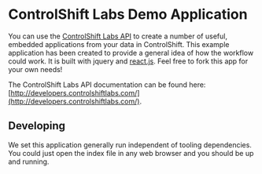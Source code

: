 # ControlShift Labs Demo Application

You can use the [ControlShift Labs API](http://developers.controlshiftlabs.com/) to create a number of useful, embedded applications from your data in ControlShift. This example application has been created to provide a general idea of how the workflow could work. It is built with jquery and [react.js](https://facebook.github.io/react/). Feel free to fork this app for your own needs!

The ControlShift Labs API documentation can be found here: [http://developers.controlshiftlabs.com/](http://developers.controlshiftlabs.com/).

## Developing

We set this application generally run independent of tooling dependencies. You could just open the index file in any web browser and you should be up and running.
